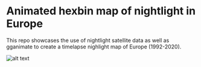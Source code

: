 # Animated hexbin map of nightlight in Europe

This repo showcases the use of nightlight satellite data as well as gganimate to create a timelapse nighlight map of Europe (1992-2020). 

![alt text](https://github.com/milos-agathon/Animated-hexbin-map-of-nightlight-in-Europe/blob/main/nightlight_1992_2020.gif?raw=true)

